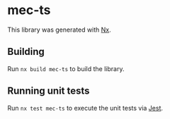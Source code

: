 # mec-ts

This library was generated with [Nx](https://nx.dev).

## Building

Run `nx build mec-ts` to build the library.

## Running unit tests

Run `nx test mec-ts` to execute the unit tests via [Jest](https://jestjs.io).
